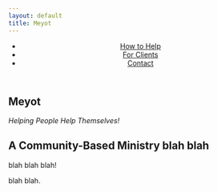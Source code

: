 ```yaml
---
layout: default
title: Meyot
---
```


<header>

- [How to Help](help.html)
- [For Clients](clients.html)
- [Contact](contact.html)

</header>

<section>

# Meyot

*Helping People Help Themselves!*

## A Community-Based Ministry blah blah

blah blah blah!

blah blah.

</section>



